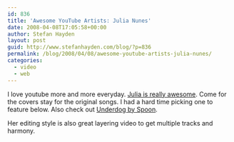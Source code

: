 ```yaml
---
id: 836
title: 'Awesome YouTube Artists: Julia Nunes'
date: 2008-04-08T17:05:58+00:00
author: Stefan Hayden
layout: post
guid: http://www.stefanhayden.com/blog/?p=836
permalink: /blog/2008/04/08/awesome-youtube-artists-julia-nunes/
categories:
  - video
  - web
---
```

I love youtube more and more everyday. <a href="http://youtube.com/profile?user=jaaaaaaa">Julia is really awesome</a>. Come for the covers stay for the original songs. I had a hard time picking one to feature below. Also check out <a href="http://youtube.com/watch?v=4h8cGEKzSwI">Underdog by Spoon</a>.

Her editing style is also great layering video to get multiple tracks and harmony.

<object width="425" height="355"><param name="movie" value="http://www.youtube.com/v/K6NHPrYcJpo&hl=en"></param><param name="wmode" value="transparent"></param><embed src="http://www.youtube.com/v/K6NHPrYcJpo&hl=en" type="application/x-shockwave-flash" wmode="transparent" width="425" height="355"></embed></object>